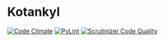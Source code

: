 # Kotankyl
[![Code Climate](https://img.shields.io/codeclimate/maintainability/Studen4/DICT_python_education_-_-.svg)](https://codeclimate.com/github/Studen4/DICT_python_education_-_-)
[![PyLint](https://img.shields.io/badge/PyLint--brightgreen.svg)](https://codeclimate.com/github/Studen4/DICT_python_education_-_-/maintainability)
[![Scrutinizer Code Quality](https://scrutinizer-ci.com/g/Studen4/DICT_python_education_-_-/badges/quality-score.png?b=master)](https://scrutinizer-ci.com/g/Studen4/DICT_python_education_-_-/?branch=master)

